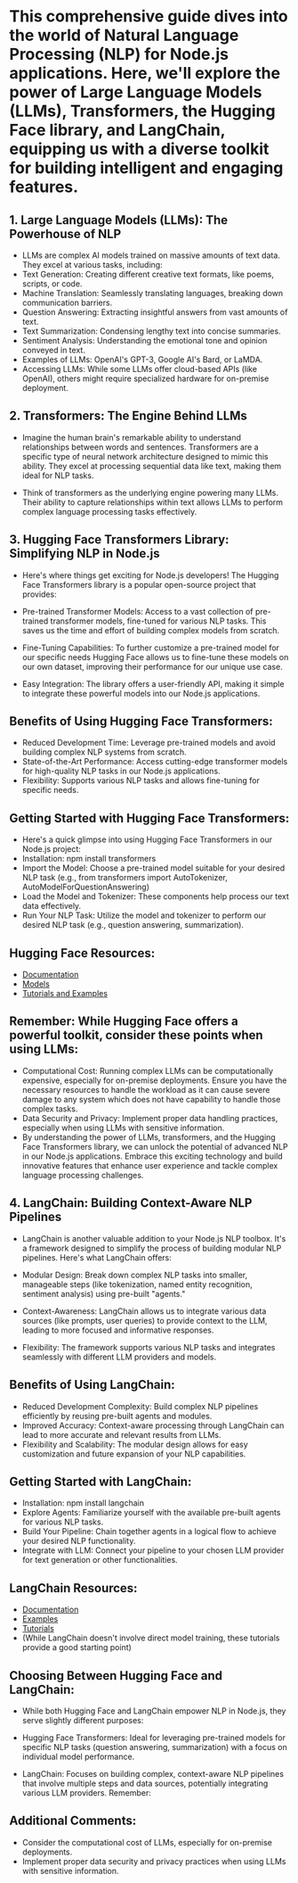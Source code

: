 # This comprehensive guide dives into the world of Natural Language Processing (NLP) for Node.js applications. Here, we'll explore the power of Large Language Models (LLMs), Transformers, the Hugging Face library, and LangChain, equipping us with a diverse toolkit for building intelligent and engaging features.

## 1. Large Language Models (LLMs): The Powerhouse of NLP

* LLMs are complex AI models trained on massive amounts of text data. They excel at various tasks, including:
* Text Generation: Creating different creative text formats, like poems, scripts, or code.
* Machine Translation: Seamlessly translating languages, breaking down communication barriers.
* Question Answering: Extracting insightful answers from vast amounts of text.
* Text Summarization: Condensing lengthy text into concise summaries.
* Sentiment Analysis: Understanding the emotional tone and opinion conveyed in text.
* Examples of LLMs: OpenAI's GPT-3, Google AI's Bard, or LaMDA.
* Accessing LLMs: While some LLMs offer cloud-based APIs (like OpenAI), others might require specialized hardware for on-premise deployment.

## 2. Transformers: The Engine Behind LLMs

* Imagine the human brain's remarkable ability to understand relationships between words and sentences. Transformers are a specific type of neural network architecture designed to mimic this ability. They excel at processing sequential data like text, making them ideal for NLP tasks.

* Think of transformers as the underlying engine powering many LLMs. Their ability to capture relationships within text allows LLMs to perform complex language processing tasks effectively.

## 3. Hugging Face Transformers Library: Simplifying NLP in Node.js

* Here's where things get exciting for Node.js developers! The Hugging Face Transformers library is a popular open-source project that provides:

* Pre-trained Transformer Models: Access to a vast collection of pre-trained transformer models, fine-tuned for various NLP tasks. This saves us the time and effort of building complex models from scratch.
* Fine-Tuning Capabilities: To further customize a pre-trained model for our specific needs Hugging Face allows us to fine-tune these models on our own dataset, improving their performance for our unique use case.
* Easy Integration: The library offers a user-friendly API, making it simple to integrate these powerful models into our Node.js applications.

## Benefits of Using Hugging Face Transformers:

* Reduced Development Time: Leverage pre-trained models and avoid building complex NLP systems from scratch.
* State-of-the-Art Performance: Access cutting-edge transformer models for high-quality NLP tasks in our Node.js applications.
* Flexibility: Supports various NLP tasks and allows fine-tuning for specific needs.

## Getting Started with Hugging Face Transformers:

* Here's a quick glimpse into using Hugging Face Transformers in our Node.js project:
* Installation: npm install transformers
* Import the Model: Choose a pre-trained model suitable for your desired NLP task (e.g., from transformers import AutoTokenizer, AutoModelForQuestionAnswering)
* Load the Model and Tokenizer: These components help process our text data effectively.
* Run Your NLP Task: Utilize the model and tokenizer to perform our desired NLP task (e.g., question answering, summarization).

## Hugging Face Resources:

* [Documentation](https://huggingface.co/docs/transformers/en/index)
* [Models](https://huggingface.co/models)
* [Tutorials and Examples](https://huggingface.co/learn/nlp-course/chapter1/1)
 

## Remember: While Hugging Face offers a powerful toolkit, consider these points when using LLMs:

* Computational Cost: Running complex LLMs can be computationally expensive, especially for on-premise deployments. Ensure you have the necessary resources to handle the workload as it can cause severe damage to any system which does not have capability to handle those complex tasks.
* Data Security and Privacy: Implement proper data handling practices, especially when using LLMs with sensitive information.
* By understanding the power of LLMs, transformers, and the Hugging Face Transformers library, we can unlock the potential of advanced NLP in our Node.js applications.  Embrace this exciting technology and build innovative features that enhance user experience and tackle complex language processing challenges.

## 4. LangChain: Building Context-Aware NLP Pipelines

* LangChain is another valuable addition to your Node.js NLP toolbox. It's a framework designed to simplify the process of building modular NLP pipelines. Here's what LangChain offers:

* Modular Design: Break down complex NLP tasks into smaller, manageable steps (like tokenization, named entity recognition, sentiment analysis) using pre-built "agents."
* Context-Awareness: LangChain allows us to integrate various data sources (like prompts, user queries) to provide context to the LLM, leading to more focused and informative responses.
* Flexibility: The framework supports various NLP tasks and integrates seamlessly with different LLM providers and models.

## Benefits of Using LangChain:

* Reduced Development Complexity: Build complex NLP pipelines efficiently by reusing pre-built agents and modules.
* Improved Accuracy: Context-aware processing through LangChain can lead to more accurate and relevant results from LLMs.
* Flexibility and Scalability: The modular design allows for easy customization and future expansion of your NLP capabilities.

## Getting Started with LangChain:

* Installation: npm install langchain
* Explore Agents: Familiarize yourself with the available pre-built agents for various NLP tasks.
* Build Your Pipeline: Chain together agents in a logical flow to achieve your desired NLP functionality.
* Integrate with LLM: Connect your pipeline to your chosen LLM provider for text generation or other functionalities.

## LangChain Resources:

* [Documentation](https://js.langchain.com/docs/get_started/introduction)
* [Examples](https://www.youtube.com/watch?v=VeqhLz3E_To)
* [Tutorials](https://www.youtube.com/watch?v=tWCaANq7xKg) 
* (While LangChain doesn't involve direct model training, these tutorials provide a good starting point)

## Choosing Between Hugging Face and LangChain:

* While both Hugging Face and LangChain empower NLP in Node.js, they serve slightly different purposes:

* Hugging Face Transformers: Ideal for leveraging pre-trained models for specific NLP tasks (question answering, summarization) with a focus on individual model performance.
* LangChain: Focuses on building complex, context-aware NLP pipelines that involve multiple steps and data sources, potentially integrating various LLM providers.
Remember:

## Additional Comments:
* Consider the computational cost of LLMs, especially for on-premise deployments.
* Implement proper data security and privacy practices when using LLMs with sensitive information.